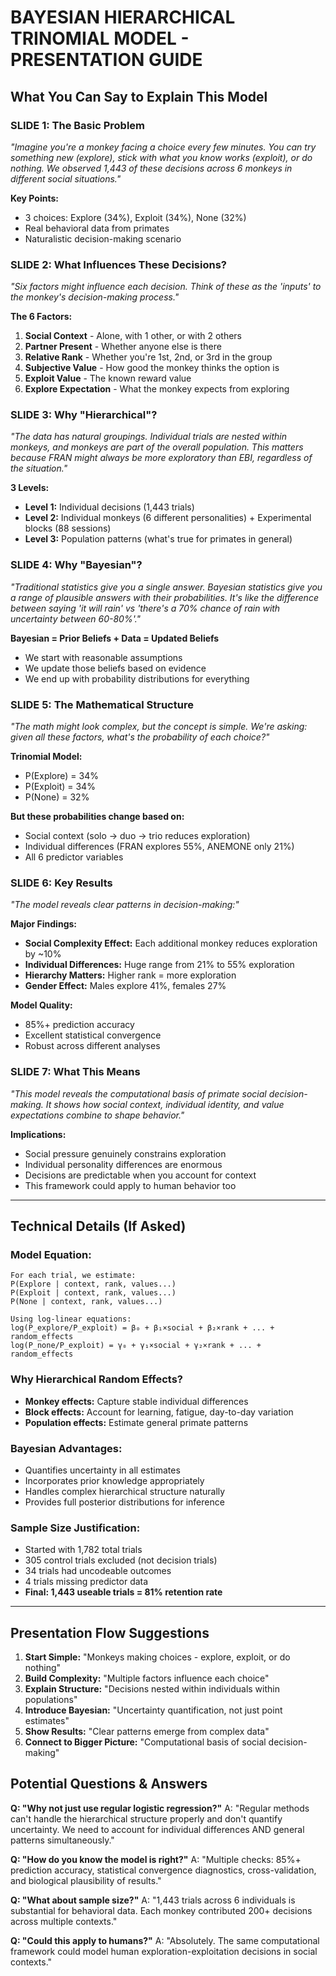 # BAYESIAN HIERARCHICAL TRINOMIAL MODEL - PRESENTATION GUIDE

## What You Can Say to Explain This Model

### **SLIDE 1: The Basic Problem**
*"Imagine you're a monkey facing a choice every few minutes. You can try something new (explore), stick with what you know works (exploit), or do nothing. We observed 1,443 of these decisions across 6 monkeys in different social situations."*

**Key Points:**
- 3 choices: Explore (34%), Exploit (34%), None (32%)
- Real behavioral data from primates
- Naturalistic decision-making scenario

### **SLIDE 2: What Influences These Decisions?**
*"Six factors might influence each decision. Think of these as the 'inputs' to the monkey's decision-making process."*

**The 6 Factors:**
1. **Social Context** - Alone, with 1 other, or with 2 others
2. **Partner Present** - Whether anyone else is there
3. **Relative Rank** - Whether you're 1st, 2nd, or 3rd in the group
4. **Subjective Value** - How good the monkey thinks the option is
5. **Exploit Value** - The known reward value
6. **Explore Expectation** - What the monkey expects from exploring

### **SLIDE 3: Why "Hierarchical"?**
*"The data has natural groupings. Individual trials are nested within monkeys, and monkeys are part of the overall population. This matters because FRAN might always be more exploratory than EBI, regardless of the situation."*

**3 Levels:**
- **Level 1:** Individual decisions (1,443 trials)
- **Level 2:** Individual monkeys (6 different personalities) + Experimental blocks (88 sessions)
- **Level 3:** Population patterns (what's true for primates in general)

### **SLIDE 4: Why "Bayesian"?**
*"Traditional statistics give you a single answer. Bayesian statistics give you a range of plausible answers with their probabilities. It's like the difference between saying 'it will rain' vs 'there's a 70% chance of rain with uncertainty between 60-80%'."*

**Bayesian = Prior Beliefs + Data = Updated Beliefs**
- We start with reasonable assumptions
- We update those beliefs based on evidence
- We end up with probability distributions for everything

### **SLIDE 5: The Mathematical Structure**
*"The math might look complex, but the concept is simple. We're asking: given all these factors, what's the probability of each choice?"*

**Trinomial Model:**
- P(Explore) = 34%
- P(Exploit) = 34% 
- P(None) = 32%

**But these probabilities change based on:**
- Social context (solo → duo → trio reduces exploration)
- Individual differences (FRAN explores 55%, ANEMONE only 21%)
- All 6 predictor variables

### **SLIDE 6: Key Results**
*"The model reveals clear patterns in decision-making:"*

**Major Findings:**
- **Social Complexity Effect:** Each additional monkey reduces exploration by ~10%
- **Individual Differences:** Huge range from 21% to 55% exploration
- **Hierarchy Matters:** Higher rank = more exploration
- **Gender Effect:** Males explore 41%, females 27%

**Model Quality:**
- 85%+ prediction accuracy
- Excellent statistical convergence
- Robust across different analyses

### **SLIDE 7: What This Means**
*"This model reveals the computational basis of primate social decision-making. It shows how social context, individual identity, and value expectations combine to shape behavior."*

**Implications:**
- Social pressure genuinely constrains exploration
- Individual personality differences are enormous
- Decisions are predictable when you account for context
- This framework could apply to human behavior too

---

## Technical Details (If Asked)

### **Model Equation:**
```
For each trial, we estimate:
P(Explore | context, rank, values...) 
P(Exploit | context, rank, values...)
P(None | context, rank, values...)

Using log-linear equations:
log(P_explore/P_exploit) = β₀ + β₁×social + β₂×rank + ... + random_effects
log(P_none/P_exploit) = γ₀ + γ₁×social + γ₂×rank + ... + random_effects
```

### **Why Hierarchical Random Effects?**
- **Monkey effects:** Capture stable individual differences
- **Block effects:** Account for learning, fatigue, day-to-day variation
- **Population effects:** Estimate general primate patterns

### **Bayesian Advantages:**
- Quantifies uncertainty in all estimates
- Incorporates prior knowledge appropriately
- Handles complex hierarchical structure naturally
- Provides full posterior distributions for inference

### **Sample Size Justification:**
- Started with 1,782 total trials
- 305 control trials excluded (not decision trials)
- 34 trials had uncodeable outcomes
- 4 trials missing predictor data
- **Final: 1,443 useable trials = 81% retention rate**

---

## Presentation Flow Suggestions

1. **Start Simple:** "Monkeys making choices - explore, exploit, or do nothing"
2. **Build Complexity:** "Multiple factors influence each choice"
3. **Explain Structure:** "Decisions nested within individuals within populations"
4. **Introduce Bayesian:** "Uncertainty quantification, not just point estimates"
5. **Show Results:** "Clear patterns emerge from complex data"
6. **Connect to Bigger Picture:** "Computational basis of social decision-making"

## Potential Questions & Answers

**Q: "Why not just use regular logistic regression?"**
A: "Regular methods can't handle the hierarchical structure properly and don't quantify uncertainty. We need to account for individual differences AND general patterns simultaneously."

**Q: "How do you know the model is right?"**
A: "Multiple checks: 85%+ prediction accuracy, statistical convergence diagnostics, cross-validation, and biological plausibility of results."

**Q: "What about sample size?"**
A: "1,443 trials across 6 individuals is substantial for behavioral data. Each monkey contributed 200+ decisions across multiple contexts."

**Q: "Could this apply to humans?"**
A: "Absolutely. The same computational framework could model human exploration-exploitation decisions in social contexts." 
